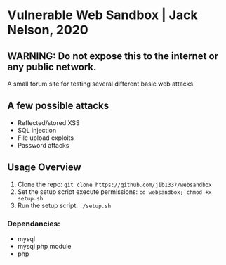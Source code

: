 # Vulnerable Web Sandbox | Jack Nelson, 2020
## WARNING: Do not expose this to the internet or any public network.

A small forum site for testing several different basic web attacks.

## A few possible attacks
- Reflected/stored XSS
- SQL injection
- File upload exploits
- Password attacks

## Usage Overview
1. Clone the repo: `git clone https://github.com/jib1337/websandbox`
2. Set the setup script execute permissions: `cd websandbox; chmod +x setup.sh`
3. Run the setup script: `./setup.sh`

### Dependancies:
* mysql
* mysql php module
* php
